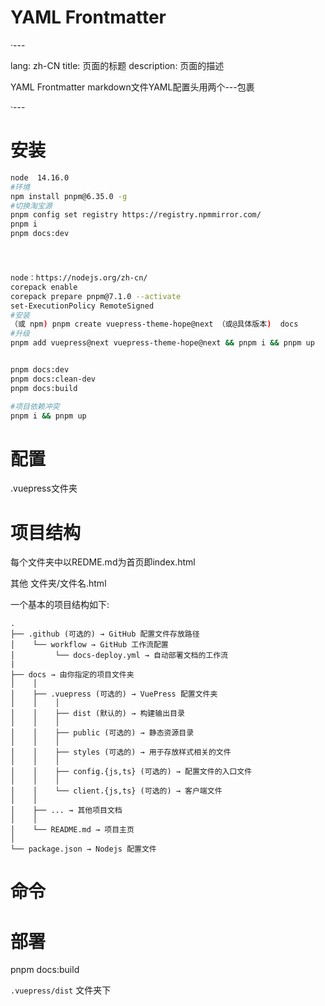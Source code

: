 # YAML Frontmatter

·---

lang: zh-CN
title: 页面的标题
description: 页面的描述

YAML Frontmatter  markdown文件YAML配置头用两个---包裹

·---


# 安装



```bash
node  14.16.0
#环境
npm install pnpm@6.35.0 -g
#切换淘宝源
pnpm config set registry https://registry.npmmirror.com/
pnpm i
pnpm docs:dev




node：https://nodejs.org/zh-cn/
corepack enable
corepack prepare pnpm@7.1.0 --activate
set-ExecutionPolicy RemoteSigned
#安装
（或 npm) pnpm create vuepress-theme-hope@next （或@具体版本)  docs
#升级
pnpm add vuepress@next vuepress-theme-hope@next && pnpm i && pnpm up


pnpm docs:dev
pnpm docs:clean-dev
pnpm docs:build

#项目依赖冲突
pnpm i && pnpm up  
```

# 配置

.vuepress文件夹

# 项目结构

每个文件夹中以REDME.md为首页即index.html

其他  文件夹/文件名.html

一个基本的项目结构如下:

```text
.
├── .github (可选的) → GitHub 配置文件存放路径
│    └── workflow → GitHub 工作流配置
│         └── docs-deploy.yml → 自动部署文档的工作流
|
├── docs → 由你指定的项目文件夹
│    │
│    ├── .vuepress (可选的) → VuePress 配置文件夹
│    │    │
│    │    ├── dist (默认的) → 构建输出目录
│    │    │
│    │    ├── public (可选的) → 静态资源目录
│    │    │
│    │    ├── styles (可选的) → 用于存放样式相关的文件
│    │    │
│    │    ├── config.{js,ts} (可选的) → 配置文件的入口文件
│    │    │
│    │    └── client.{js,ts} (可选的) → 客户端文件
│    │
│    ├── ... → 其他项目文档
│    │
│    └── README.md → 项目主页
│
└── package.json → Nodejs 配置文件
```

# 命令



# 部署

pnpm docs:build

`.vuepress/dist` 文件夹下